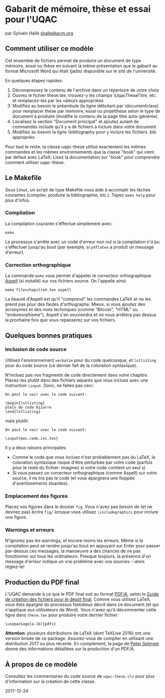 Gabarit de mémoire, thèse et essai pour l'UQAC
==============================================

par Sylvain Hallé <shalle@acm.org>

Comment utiliser ce modèle
--------------------------

Cet ensemble de fichiers permet de produire un document de type
mémoire, essai ou thèse en suivant la même présentation que le gabarit au
format Microsoft Word qui était (jadis) disponible sur le site de
l'université.

En quelques étapes rapides:

1. Décompressez le contenu de l'archive dans un répertoire de votre
   choix
2. Ouvrez le fichier these.tex, trouvez-y les champs \UqacTheseTitre, etc.
   et remplacez-les par les valeurs appropriées
3. Modifiez au besoin le préambule (la ligne débutant par \documentclass)
   pour remplacer these par memoire, essai ou projetthese selon le type de
   document à produire (modifie le contenu de la page titre auto-générée)
4. Localisez la section "Document principal" et ajoutez autant de commandes
   include qu'il y a de fichiers à inclure dans votre document
5. Modifiez au besoin la ligne \bibliography pour y inclure les fichiers
   .bib appropriés

Pour tout le reste, la classe uqac-these utilise exactement les mêmes
commandes et les mêmes environnements que la classe "book" qui vient par
défaut avec LaTeX. Lisez la documentation sur "book" pour comprendre comment
utiliser uqac-these.

Le Makefile
-----------

Sous Linux, un script de type Makefile vous aide à accomplir les tâches
courantes (compiler, produire la bibliographie, etc.). Tapez `make help`
pour plus d'infos.

### Compilation

La compilation courante s'effectue simplement avec:

    make

Le processus s'arrête avec un code d'erreur non nul si la compilation n'a pu
s'effectuer jusqu'au bout (par exemple, si `pdflatex` a produit un message
d'erreur).

### Correction orthographique

La commande `make` vous permet d'appeler le correcteur orthographique
[Aspell](http://aspell.net) (si installé) sur vos fichiers source. On
l'appelle ainsi:

    make file=chapitreX.tex aspell

La beauté d'Aspell est qu'il "comprend" les commandes LaTeX et ne les prend
pas pour des fautes d'orthographe. Mieux, si vous ajoutez des acronymes et
des mots techniques (comme "Bitcoin", "HTML" ou "endomorphisme"), Aspell
s'en souviendra et ne vous arrêtera pas dessus la prochaine fois que vous
repasserez sur vos fichiers.


Quelques bonnes pratiques
-------------------------

### Inclusion de code source

Utilisez l'environnement `verbatim` pour du code quelconque, et
`lstlisting` pour du code source (ce dernier fait de la coloration
syntaxique).

N'incluez pas vos fragments de code directement dans votre chapitre.
Placez-les plutôt dans des fichiers séparés que vous incluez avec une
instruction `\input`. Donc, ne faites pas ceci:

```
On peut le voir avec le code suivant:

\begin{lstlisting}
plein de code bizarre
\end{lstlisting}
```

mais plutôt:

```
On peut le voir avec le code suivant:

\input{mon.code.inc.tex}
```

Il y a deux raisons principales:

- Comme le code que vous incluez n'est probablement pas du LaTeX, la
  coloration syntaxique risque d'être perturbée par votre code (parfois
  pour le reste du fichier: imaginez si votre code contient un seul `$`)
- Si vous passez un correcteur orthographique (comme Aspell) sur votre
  source, il ne lira pas le code (et vous épargnera une floppée
  d'avertissements stupides).
  
### Emplacement des figures

Placez vos figures dans le dossier `fig`. Vous n'avez pas besoin de (et ne
devriez pas) écrire `fig/` lorsque vous utilisez `\includegraphics` pour
inclure une figure.

### Warnings et erreurs

N'ignorez pas les warnings, et encore moins les erreurs. Même si la
compilation peut se rendre jusqu'au bout en appuyant sur Enter pour passer
par-dessus ces messages, la manoeuvre a des chances de ne pas fonctionner
sur tous les ordinateurs. Presque toujours, la présence d'un message
d'erreur indique un vrai problème avec vos sources --alors réglez-le!

Production du PDF final
-----------------------

L'UQAC demande à ce que le PDF final soit au format
[PDF/A](https://en.wikipedia.org/wiki/PDF/A), selon le
[Guide de création des fichiers pour le dépôt final](http://services.uqac.ca/decanat-des-etudes/files/2014/09/GCFFinal.pdf).
Comme vous utilisez LaTeX, vous êtes épargné du processus fastidieux décrit
dans ce document (et qui s'applique aux utilisateurs de Word). Vous n'avez
qu'à décommenter cette ligne dans `these.tex` pour produire votre dernier
fichier:

    \usepackage[a-1b]{pdfx}

**Attention**: plusieurs distributions de LaTeX (dont TeXLive 2016) ont une
version brisée de ce package. Assurez-vous de compiler en utilisant une
distribution 2017 ou plus récente. En complément, la page de
[Peter Selinger](https://www.mathstat.dal.ca/~selinger/pdfa/) donne des
informations détaillées sur la production d'un PDF/A.

À propos de ce modèle
---------------------

Consultez les commentaires du code source de `uqac-these.cls` pour
plus d'information sur la création de cette classe.

2017-12-24

<!-- wrap=hard:maxLineLen=76: -->